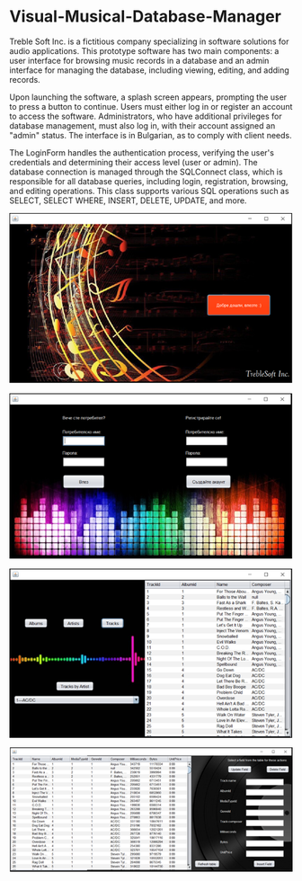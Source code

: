 # Visual-Musical-Database-Manager

Treble Soft Inc. is a fictitious company specializing in software solutions for audio applications. This prototype software has two main components: a user interface for browsing music records in a database and an admin interface for managing the database, including viewing, editing, and adding records.

Upon launching the software, a splash screen appears, prompting the user to press a button to continue. Users must either log in or register an account to access the software. Administrators, who have additional privileges for database management, must also log in, with their account assigned an "admin" status. The interface is in Bulgarian, as to comply with client needs.

The LoginForm handles the authentication process, verifying the user's credentials and determining their access level (user or admin). The database connection is managed through the SQLConnect class, which is responsible for all database queries, including login, registration, browsing, and editing operations. This class supports various SQL operations such as SELECT, SELECT WHERE, INSERT, DELETE, UPDATE, and more.

![Splash screen](/UI%20Pictures/SplashScreen.png)

![Login or register screen](/UI%20Pictures/LoginRegister.png)

![User screen](/UI%20Pictures/UserScreen.png)

![Admin screen](/UI%20Pictures/AdminScreen.png)
